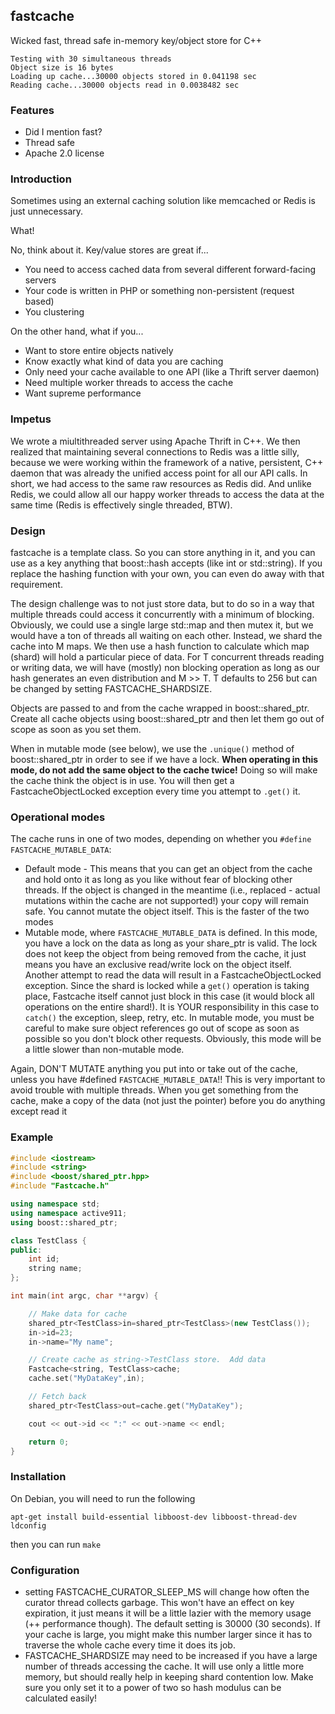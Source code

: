 ## fastcache

Wicked fast, thread safe in-memory key/object store for C++

```
Testing with 30 simultaneous threads
Object size is 16 bytes
Loading up cache...30000 objects stored in 0.041198 sec
Reading cache...30000 objects read in 0.0038482 sec
```

### Features

- Did I mention fast?
- Thread safe
- Apache 2.0 license

### Introduction

Sometimes using an external caching solution like memcached or Redis is just unnecessary. 

What!

No, think about it.  Key/value stores are great if...

- You need to access cached data from several different forward-facing servers
- Your code is written in PHP or something non-persistent (request based)
- You clustering

On the other hand, what if you...

- Want to store entire objects natively
- Know exactly what kind of data you are caching
- Only need your cache available to one API (like a Thrift server daemon)
- Need multiple worker threads to access the cache
- Want supreme performance


### Impetus

We wrote a miultithreaded server using Apache Thrift in C++.  We then realized that maintaining several connections to Redis was a little silly, because we were working within the framework of a native, persistent, C++ daemon that was already the unified access point for all our API calls.  In short, we had access to the same raw resources as Redis did.  And unlike Redis, we could allow all our happy worker threads to access the data at the same time (Redis is effectively single threaded, BTW).


### Design

fastcache is a template class.  So you can store anything in it, and you can use as a key anything that boost::hash accepts (like int or std::string).  If you replace the hashing function with your own, you can even do away with that requirement.

The design challenge was to not just store data, but to do so in a way that multiple threads could access it concurrently with a minimum of blocking.  Obviously, we could use a single large std::map and then mutex it, but we would have a ton of threads all waiting on each other.  Instead, we shard the cache into M maps.  We then use a hash function to calculate which map (shard) will hold a particular piece of data.  For T concurrent threads reading or writing data, we will have (mostly) non blocking operation as long as our hash generates an even distribution and M >> T.  T defaults to 256 but can be changed by setting FASTCACHE_SHARDSIZE.

Objects are passed to and from the cache wrapped in boost::shared_ptr. Create all cache objects using boost::shared_ptr and then let them go out of scope as soon as you set them.

When in mutable mode (see below), we use the ```.unique()``` method of boost::shared_ptr in order to see if we have a lock.  **When operating in this mode, do not add the same object to the cache twice!** Doing so will make the cache think the object is in use.  You will then get a FastcacheObjectLocked exception every time you attempt to ```.get()``` it. 

### Operational modes

The cache runs in one of two modes, depending on whether you ```#define FASTCACHE_MUTABLE_DATA```:

- Default mode - This means that you can get an object from the cache and hold onto it as long as you like without fear of blocking other threads.  If the object is changed in the meantime (i.e., replaced - actual mutations within the cache are not supported!) your copy will remain safe.  You cannot mutate the object itself.  This is the faster of the two modes
- Mutable mode, where ```FASTCACHE_MUTABLE_DATA``` is defined.  In this mode, you have a lock on the data as long as your share_ptr is valid.  The lock does not keep the object from being removed from the cache, it just means you have an exclusive read/write lock on the object itself.  Another attempt to read the data will result in a FastcacheObjectLocked exception.  Since the shard is locked while a ```get()``` operation is taking place, Fastcache itself cannot just block in this case (it would block all operations on the entire shard!).  It is YOUR responsibility in this case to ```catch()``` the exception, sleep, retry, etc.  In mutable mode, you must be careful to make sure object references go out of scope as soon as possible so you don't block other requests.  Obviously, this mode will be a little slower than non-mutable mode. 

Again, DON'T MUTATE anything you put into or take out of the cache, unless you have #defined ```FASTCACHE_MUTABLE_DATA```!! This is very important to avoid trouble with multiple threads.  When you get something from the cache, make a copy of the data (not just the pointer) before you do anything except read it


### Example

```cpp
#include <iostream>
#include <string>
#include <boost/shared_ptr.hpp>
#include "Fastcache.h"

using namespace std;
using namespace active911;
using boost::shared_ptr;

class TestClass {
public:
	int id;
	string name;
};

int main(int argc, char **argv) {

	// Make data for cache
	shared_ptr<TestClass>in=shared_ptr<TestClass>(new TestClass());
	in->id=23;
	in->name="My name";

	// Create cache as string->TestClass store.  Add data
	Fastcache<string, TestClass>cache;
	cache.set("MyDataKey",in);

	// Fetch back
	shared_ptr<TestClass>out=cache.get("MyDataKey");

	cout << out->id << ":" << out->name << endl;

	return 0;
}
```

### Installation

On Debian, you will need to run the following 
```
apt-get install build-essential libboost-dev libboost-thread-dev
ldconfig
```
then you can run ```make```

### Configuration

- setting FASTCACHE_CURATOR_SLEEP_MS will change how often the curator thread collects garbage.  This won't have an effect on key expiration, it just means it will be a little lazier with the memory usage (++ performance though).  The default setting is 30000 (30 seconds).  If your cache is large, you might make this number larger since it has to traverse the whole cache every time it does its job.
- FASTCACHE_SHARDSIZE may need to be increased if you have a large number of threads accessing the cache.  It will use only a little more memory, but should really help in keeping shard contention low.  Make sure you only set it to a power of two so hash modulus can be calculated easily!





